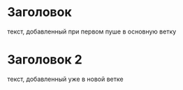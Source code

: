 # Заголовок

текст, добавленный при первом пуше в основную ветку

# Заголовок 2

текст, добавленный уже в новой ветке
